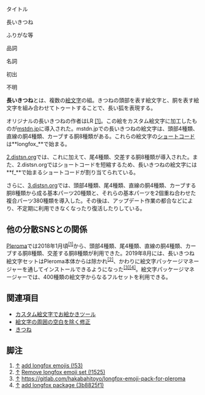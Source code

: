 <div>

タイトル

</div>

長いきつね

ふりがな等

品詞

名詞

初出

不明

  
**長いきつね**とは、複数の[絵文字](/%E3%82%AB%E3%82%B9%E3%82%BF%E3%83%A0%E7%B5%B5%E6%96%87%E5%AD%97 "カスタム絵文字")の組。きつねの頭部を表す絵文字と、胴を表す絵文字を組み合わせてトゥートすることで、長い狐を表現する。

オリジナルの長いきつねの作者はLR <a href="https://twitter.com/lre" rel="nofollow">[1]</a>。この絵をカスタム絵文字に加工したものが[mstdn.jp](/Mstdn.jp "Mstdn.jp")に導入された。mstdn.jpでの長いきつねの絵文字は、頭部4種類、直線の胴4種類、カーブする胴8種類がある。これらの絵文字の[ショートコード](/%E3%82%B7%E3%83%A7%E3%83%BC%E3%83%88%E3%82%B3%E3%83%BC%E3%83%89 "ショートコード (存在しないページ)")は**longfox\_**で始まる。

[2.distsn.org](/2.distsn.org "2.distsn.org")では、これに加えて、尾4種類、交差する胴8種類が導入された。また、2.distsn.orgではショートコードを短縮するため、長いきつねの絵文字には**f\_**で始まるショートコードが割り当てられている。

さらに、[3.distsn.org](/3.distsn.org "3.distsn.org")では、頭部4種類、尾4種類、直線の胴4種類、カーブする胴8種類から成る基本パーツ20種類と、それらの基本パーツを2個重ね合わせた複合パーツ380種類を導入した。その後は、アップデート作業の都合などにより、不定期に利用できなくなったり復活したりしている。

## 他の分散SNSとの関係

[Pleroma](/Pleroma "Pleroma")では2018年1月頃<sup>[\[1\]](#cite_note-1)</sup>から、頭部4種類、尾4種類、直線の胴4種類、カーブする胴8種類、交差する胴8種類が利用できた。2019年8月には、長いきつね絵文字セットはPleroma本体からは除かれ<sup>[\[2\]](#cite_note-2)</sup>、かわりに絵文字パッケージマネージャーを通してインストールできるようになった<sup>[\[3\]](#cite_note-3)[\[4\]](#cite_note-4)</sup>。絵文字パッケージマネージャーでは、400種類の絵文字からなるフルセットを利用できる。

## 関連項目

-   [カスタム絵文字でお絵かきツール](/%E3%82%AB%E3%82%B9%E3%82%BF%E3%83%A0%E7%B5%B5%E6%96%87%E5%AD%97%E3%81%A7%E3%81%8A%E7%B5%B5%E3%81%8B%E3%81%8D%E3%83%84%E3%83%BC%E3%83%AB "カスタム絵文字でお絵かきツール")
-   [絵文字の周囲の空白を除く修正](/%E7%B5%B5%E6%96%87%E5%AD%97%E3%81%AE%E5%91%A8%E5%9B%B2%E3%81%AE%E7%A9%BA%E7%99%BD%E3%82%92%E9%99%A4%E3%81%8F%E4%BF%AE%E6%AD%A3 "絵文字の周囲の空白を除く修正")
-   [きつね](/%E3%81%8D%E3%81%A4%E3%81%AD "きつね")

## 脚注

<div>

1.  [↑](#cite_ref-1) <a href="https://git.pleroma.social/pleroma/pleroma/merge_requests/53" rel="nofollow">add longfox emojis (!53)</a>
2.  [↑](#cite_ref-2) <a href="https://git.pleroma.social/pleroma/pleroma/merge_requests/1525" rel="nofollow">Remove longfox emoji set (!1525)</a>
3.  [↑](#cite_ref-3) <a href="https://gitlab.com/hakabahitoyo/longfox-emoji-pack-for-pleroma" rel="nofollow">https://gitlab.com/hakabahitoyo/longfox-emoji-pack-for-pleroma</a>
4.  [↑](#cite_ref-4) <a href="https://git.pleroma.social/pleroma/emoji-index/commit/3b8825f1e3d4a05b624e8099bb107097f9fd2b0e" rel="nofollow">add longfox package (3b8825f1)</a>

</div>
